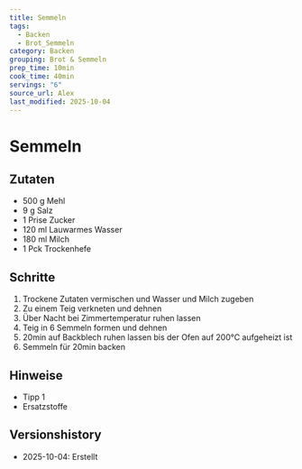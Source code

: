 ```yaml
---
title: Semmeln
tags:
  - Backen
  - Brot_Semmeln
category: Backen
grouping: Brot & Semmeln
prep_time: 10min
cook_time: 40min
servings: "6"
source_url: Alex
last_modified: 2025-10-04
---
```

# Semmeln

## Zutaten
- 500 g Mehl
- 9 g Salz
- 1 Prise Zucker
- 120 ml Lauwarmes Wasser
- 180 ml Milch
- 1 Pck Trockenhefe

## Schritte
1. Trockene Zutaten vermischen und Wasser und Milch zugeben
2. Zu einem Teig verkneten und dehnen
3. Über Nacht bei Zimmertemperatur ruhen lassen
4. Teig in 6 Semmeln formen und dehnen
5. 20min auf Backblech ruhen lassen bis der Ofen auf 200°C aufgeheizt ist
6. Semmeln für 20min backen

## Hinweise
- Tipp 1
- Ersatzstoffe
  

## Versionshistory
- 2025-10-04: Erstellt

  

<!-- Ende der Vorlage -->
<!-- MARKER FOR MAPPER SCRIPT -->